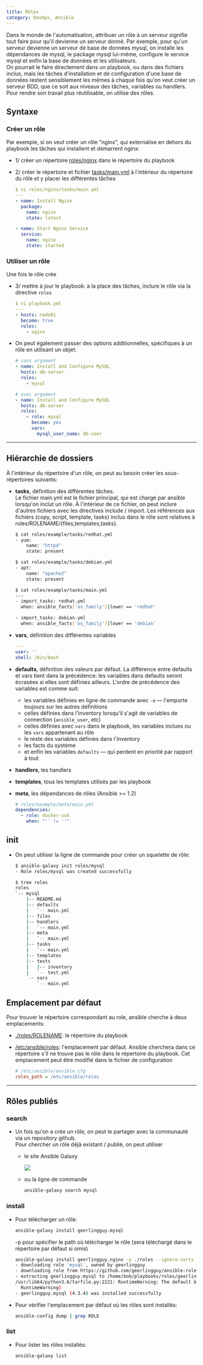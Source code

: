 ```yaml
---
title: Rôles
category: DevOps, Ansible
---
```


Dans le monde de l'automatisation, attribuer un rôle à un serveur signifie tout faire pour qu'il devienne un serveur donné. Par exemple, pour qu'un serveur devienne un serveur de base de données mysql, on installe les dépendances de mysql, le package mysql lui-même, configure le service mysql et enfin la base de données et les utilisateurs.  
On pourrait le faire directement dans un playbook, ou dans des fichiers inclus, mais les tâches d'installation et de configuration d'une base de données restent sensiblement les mêmes à chaque fois qu'on veut créer un serveur BDD, que ce soit aux niveaux des tâches, variables ou handlers. Pour rendre son travail plus réutilisable, on utilise des rôles.

## Syntaxe

### Créer un rôle

Par exemple, si on veut créer un rôle "nginx", qui externalise en dehors du playbook les tâches qui installent et démarrent nginx:

* 1/ créer un répertoire <ins>roles/nginx</ins> dans le répertoire du playbook
* 2/ créer le répertoire et fichier <ins>tasks/main.yml</ins> à l'intérieur du répertoire du rôle et y placer les différentes tâches

  ``` yml
  $ vi roles/nginx/tasks/main.yml
  ---
  - name: Install Nginx
    package:
      name: nginx 
      state: latest

  - name: Start Nginx Service
    service:
      name: nginx 
      state: started
  ```

### Utiliser un rôle

Une fois le rôle crée

* 3/ mettre à jour le playbook: à la place des tâches, inclure le rôle via la directive `roles`

  ``` yml
  $ vi playbook.yml
  ---
  - hosts: node01
    become: true
    roles:
      - nginx
  ```

* On peut également passer des options additionnelles, spécifiques à un rôle en utilisant un objet:

  ``` yml
  # sans argument
  - name: Install and Configure MySQL
    hosts: db-server
    roles:
      - mysql
  ```
  ``` yml
  # avec argument
  - name: Install and Configure MySQL
    hosts: db-server
    roles:
      - role: mysql
        become: yes
        vars:
          mysql_user_name: db-user
  ```

---

## Hiérarchie de dossiers

À l'intérieur du répertoire d'un rôle, on peut au besoin créer les sous-répertoires suivants:

- **tasks**, définition des différentes tâches.  
  Le fichier main.yml est le fichier principal, qui est chargé par ansible lorsqu'on inclut un rôle. À l'intérieur de ce fichier, on peut inclure d'autres fichiers avec les directives include / import. 
  Les références aux fichiers (copy, script, template, tasks) inclus dans le rôle sont relatives à roles/ROLENAME/{files,templates,tasks}.

  ``` bash
  $ cat roles/example/tasks/redhat.yml
  - yum:
      name: "httpd"
      state: present
  ```
  ``` bash
  $ cat roles/example/tasks/debian.yml
  - apt:
      name: "apache2"
      state: present
  ```
  ``` bash
  $ cat roles/example/tasks/main.yml
  ---
  - import_tasks: redhat.yml
    when: ansible_facts['os_family']|lower == 'redhat'

  - import_tasks: debian.yml
    when: ansible_facts['os_family']|lower == 'debian'
  ```

- **vars**, définition des différentes variables

  ``` yml
  ---
  user: ''
  shell: /bin/bash
  ```

- **defaults**, définition des valeurs par défaut. La différence entre defaults et vars tient dans la précédence: les variables dans defaults seront écrasées si elles sont définies ailleurs. L'ordre de précédence des variables est comme suit:
    * les variables définies en ligne de commande avec `-e` — l'emporte toujours sur les autres définitions
    * celles définies dans l'inventory lorsqu'il s'agit de variables de connection (`ansible_user`, etc)
    * celles définies avec `vars` dans le playbook, les variables inclues ou les `vars` appartenant au rôle
    * le reste des variables définies dans l'inventory
    * les facts du système
    * et enfin les variables `defaults` — qui perdent en priorité par rapport à tout

- **handlers**, les handlers
- **templates**, tous les templates utilisés par les playbook

- **meta**, les dépendances de rôles (Ansible >= 1.2)

  ``` yml
  # roles/example/meta/main.yml
  dependencies:
    - role: docker-ssh
      when: "'' != ''"
  ```

## init

* On peut utiliser la ligne de commande pour créer un squelette de rôle:

  ``` bash
  $ ansible-galaxy init roles/mysql
  - Role roles/mysql was created successfully

  $ tree roles
  roles
  `-- mysql
      |-- README.md
      |-- defaults
      |   `-- main.yml
      |-- files
      |-- handlers
      |   `-- main.yml
      |-- meta
      |   `-- main.yml
      |-- tasks
      |   `-- main.yml
      |-- templates
      |-- tests
      |   |-- inventory
      |   `-- test.yml
      `-- vars
          `-- main.yml
  ```

## Emplacement par défaut

Pour trouver le répertoire correspondant au role, ansible cherche à deux emplacements:

- <ins>./roles/ROLENAME</ins>: le répertoire du playbook

- <ins>/etc/ansible/roles</ins>: l'emplacement par défaut. Ansible cherchera dans ce répertoire s'il ne trouve pas le rôle dans le répertoire du playbook. Cet emplacement peut être modifié dans le fichier de configuration

  ``` ini
  # /etc/ansible/ansible.cfg
  roles_path = /etc/ansible/roles
  ```

---

## Rôles publiés

### search

* Un fois qu'on a crée un rôle, on peut le partager avec la communauté via un repository github.  
  Pour chercher un rôle déjà existant / publié, on peut utiliser

  - le site Ansible Galaxy

    ![](https://i.imgur.com/udpWGcV.png)

  - ou la ligne de commande

    ``` bash
    ansible-galaxy search mysql
    ```

### install

* Pour télécharger un rôle:

  ``` bash
  ansible-galaxy install geerlingguy.mysql
  ```

  -p pour spécifier le path où télécharger le rôle (sera téléchargé dans le répertoire par défaut si omis)

  ``` bash
  ansible-galaxy install geerlingguy.nginx -p ./roles --ignore-certs
  - downloading role 'mysql', owned by geerlingguy
  - downloading role from https://github.com/geerlingguy/ansible-role-mysql/archive/4.3.4.tar.gz
  - extracting geerlingguy.mysql to /home/bob/playbooks/roles/geerlingguy.mysql
  /usr/lib64/python3.6/tarfile.py:2221: RuntimeWarning: The default behavior of tarfile extraction has been changed to disallow common exploits (including CVE-2007-4559). By default, absolute/parent paths are disallowed and some mode bits are cleared. See https://access.redhat.com/articles/7004769 for more details.
    RuntimeWarning)
  - geerlingguy.mysql (4.3.4) was installed successfully
  ```

* Pour vérifier l'emplacement par défaut où les rôles sont installés:

  ``` bash
  ansible-config dump | grep ROLE
  ```

### list

* Pour lister les rôles installés:

  ``` bash
  ansible-galaxy list
  ```

